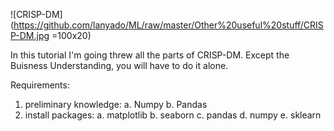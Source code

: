 ![CRISP-DM](https://github.com/lanyado/ML/raw/master/Other%20useful%20stuff/CRISP-DM.jpg =100x20)

In this tutorial I'm going threw all the parts of CRISP-DM.
Except the Buisness Understanding, you will have to do it alone.


Requirements:
1. preliminary knowledge:
	a. Numpy
	b. Pandas
2. install packages:
	a. matplotlib
	b. seaborn
	c. pandas
	d. numpy
	e. sklearn
